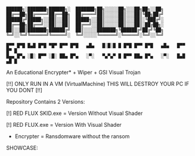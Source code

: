
	██████╗░███████╗██████╗░  ███████╗██╗░░░░░██╗░░░██╗██╗░░██╗
	██╔══██╗██╔════╝██╔══██╗  ██╔════╝██║░░░░░██║░░░██║╚██╗██╔╝
	██████╔╝█████╗░░██║░░██║  █████╗░░██║░░░░░██║░░░██║░╚███╔╝░
	██╔══██╗██╔══╝░░██║░░██║  ██╔══╝░░██║░░░░░██║░░░██║░██╔██╗░
	██║░░██║███████╗██████╔╝  ██║░░░░░███████╗╚██████╔╝██╔╝╚██╗
	╚═╝░░╚═╝╚══════╝╚═════╝░  ╚═╝░░░░░╚══════╝░╚═════╝░╚═╝░░╚═╝
	
	█▀▀ █▀█ █▄█ █▀█ ▀█▀ █▀▀ █▀█   ▄█▄   █░█░█ █ █▀█ █▀▀ █▀█   ▄█▄   █▀▀ █▀ █
	█▄▄ █▀▄ ░█░ █▀▀ ░█░ ██▄ █▀▄   ░▀░   ▀▄▀▄▀ █ █▀▀ ██▄ █▀▄   ░▀░   █▄█ ▄█ █
	

An Educational Encrypter* + Wiper + GSI Visual Trojan

[!!] ONLY RUN IN A VM (VirtualMachine) THIS WILL DESTROY YOUR PC IF YOU DONT [!!]

Repository Contains 2 Versions:

[!] RED FLUX SKID.exe = Version Without Visual Shader

[!] RED FLUX.exe = Version With Visual Shader

* Encrypter = Ransdomware without the ransom

SHOWCASE:
